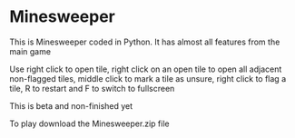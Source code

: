# Minesweeper
This is Minesweeper coded in Python. It has almost all features from the main game

Use right click to open tile, right click on an open tile to open all adjacent non-flagged tiles, middle click to mark a tile as unsure, right click to flag a tile, R to restart and F to switch to fullscreen

This is beta and non-finished yet

To play download the Minesweeper.zip file
